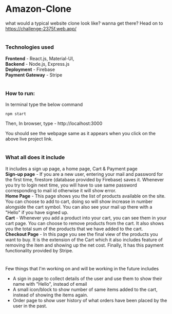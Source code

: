 
# Amazon-Clone

what would a typical website clone look like? wanna get there? Head on to https://challenge-2375f.web.app/

#
### Technologies used
**Frontend** - React.js, Material-UI,  
**Backend** - Node.js, Express.js  
**Deployment** - Firebase  
**Payment Gateway** - Stripe

#
### How to run:  
In terminal type the below command 
```
npm start
```  
Then, In browser, type - http://localhost:3000  
  
You should see the webpage same as it appears when you click on the above live project link.

  
#
### What all does it include

It includes a sign up page, a home page, Cart & Payment page  
**Sign-up page** - If you are a new user, entering your mail and password for the first time, firestore (database provided by Firebase) saves it. Whenever you try to login next time, you will have to use same password corresponding to mail id otherwise it will show error.  
**Home Page** - This page shows you the list of products available on the site. You can choose to add to cart, doing so will show increase in number alongside the cart symbol. You can also see your mail up there with a "Hello" if you have signed up.  
**Cart** - Whenever you add a product into your cart, you can see them in your cart page. You can choose to remove products from the cart. It also shows you the total sum of the products that we have added to the cart.  
**Checkout Page** - In this page you see the final view of the products you want to buy. It is the extension of the Cart which it also includes feature of removing the item and showing up the net cost. Finally, It has this payment functionality provided by Stripe.

#
Few things that I'm working on and will be working in the future includes
* A sign in page to collect details of the user and use them to show their name with "Hello", instead of email
* A small icon/block to show number of same items added to the cart, instead of showing the items again.
* Order page to show user history of what orders have been placed by the user in the past.


